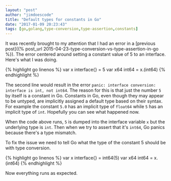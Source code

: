 ```yaml
---
layout: "post"
author: "jimdoescode"
title: "Default types for constants in Go"
date: "2017-01-09 20:23:43"
tags: [go,golang,type-conversion,type-assertion,constants]
---
```


It was recently brought to my attention that I had an error in a [previous post]({% post_url 2015-04-23-type-conversion-vs-type-assertion-in-go %}). The error centered around setting a constant value of
5 to an interface. Here's what I was doing.

{% highlight go linenos %}
var x interface{} = 5
var x64 int64 = x.(int64)
{% endhighlight %}

The second line would result in the error `panic: interface conversion: interface is int, not int64`. The reason for this is that just the
number `5` by itself is a constant in Go. Constants in Go, even though they may appear to be untyped, are implicitly assigned a default type based on
their syntax. For example the constant `5.0` has an implicit type of `float64` while `5` has an implicit type of `int`. Hopefully you can see
what happened now.

When the code above runs, `5` is dumped into the interface variable `x` but the underlying type is `int`. Then when we try to assert that it's
`int64`, Go panics because there's a type mismatch.

To fix the issue we need to tell Go what the type of the constant 5 should be with type conversion.

{% highlight go linenos %}
var x interface{} = int64(5)
var x64 int64 = x.(int64)
{% endhighlight %}

Now everything runs as expected.
